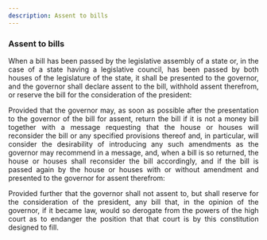 ```yaml
---
description: Assent to bills
---
```


### Assent to bills
<div style="text-align: justify">

When a bill has been passed by the legislative assembly of a state or, in the case of a state having a legislative council, has been passed by both houses of the legislature of the state, it shall be presented to the governor, and the governor shall declare assent to the bill, withhold assent therefrom, or reserve the bill for the consideration of the president:
</p>

Provided that the governor may, as soon as possible after the presentation to the governor of the bill for assent, return the bill if it is not a money bill together with a message requesting that the house or houses will reconsider the bill or any specified provisions thereof and, in particular, will consider the desirability of introducing any such amendments as the governor may recommend in a message, and, when a bill is so returned, the house or houses shall reconsider the bill accordingly, and if the bill is passed again by the house or houses with or without amendment and presented to the governor for assent therefrom:
</p>

Provided further that the governor shall not assent to, but shall reserve for the consideration of the president, any bill that, in the opinion of the governor, if it became law, would so derogate from the powers of the high court as to endanger the position that that court is by this constitution designed to fill.

